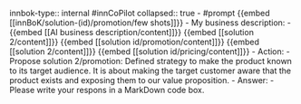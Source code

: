 innbok-type:: internal
#innCoPilot
collapsed:: true
	- #prompt {{embed [[innBoK/solution-(id)/promotion/few shots]]}}
		- My business description:
		- {{embed [[AI business description/content]]}} {{embed [[solution 2/content]]}} {{embed [[solution id/promotion/content]]}} {{embed [[solution 2/content]]}} {{embed [[solution id/pricing/content]]}}
		- Action:
		- Propose solution 2/promotion: Defined strategy to make the product known to its target audience. It is about making the target customer aware that the product exists and exposing them to our value proposition.
		- Answer:
		- Please write your respons in a MarkDown code box.





